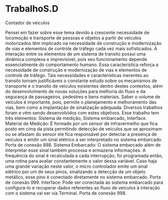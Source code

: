 # TrabalhoS.D
Contador de veiculos

Pensei em fazer sobre esse tema devido a crescente necessidade de locomoção e transporte de pessoas e objetos a partir de veículos motorizados têm implicado na necessidade de construção e modernização de vias e elementos de controle de tráfego cada vez mais sofisticados. A interação entre os elementos de um sistema de transito possui uma dinâmica complexa e imprevisível, pois seu funcionamento depende essencialmente do comportamento humano. Essa característica reforça a necessidade de construção e modernização de vias e elementos de controle de tráfego. Tais necessidades e características inerentes ao transito tornam justificáveis o constante estudo sobre os mecanismos de transporte e o transito de veículos existentes dentro destes contextos, além do desenvolvimento de novas soluções para melhoria do fluxo e da segurança de passageiros, pedestres e bens materiais.
	Saber o volume de veículos é importante, pois, permite o planejamento e melhoramento das vias, bem como a implantação de sinalização adequada. Diversos trabalhos foram e vêm sendo desenvolvidos com estes objetivos. 
Esse trabalho tem três elementos: Sistema de medição, Sistema embarcado, Interface.
Material de Medição: É formado por um sensor de infravermelho que fica posto em cima da pista permitindo detecção de veículos que se aproximam ou se afastam do sensor ele fica responsável por detectar a presença de veículos e emitir um sinal elétrico a ser interpretado no sistema embarcado. Porta de conexão 888.
Sistema Embarcado: O sistema embarcado além de interpretar esse sinal também processa e armazena informações. A frequência do sinal é recalculada a cada interrupção, foi programada então, uma rotina para avaliar constantemente o valor dessa variável. Caso haja uma grande variação neste valor, o micro controlador emite um sinal elétrico por um de seus pinos, sinalizando a detecção de um objeto metálico, esse pino é conectado diretamente no sistema embarcado. Porta de conexão 999.
Interface: Pode ser conectada ao sistema embarcado para configurá-lo e recuperar dados referentes ao fluxo de veículos à interação com o sistema vai ser via Terminal. Porta de conexão 998.




